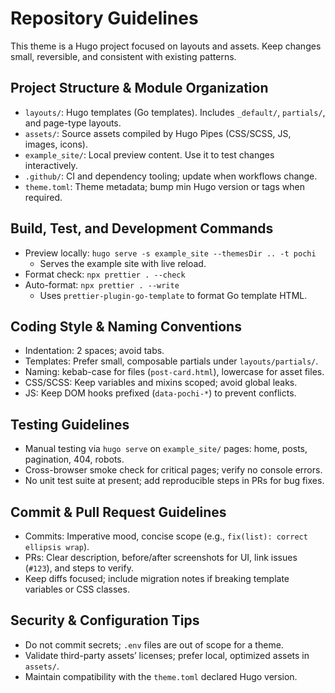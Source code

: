 # Repository Guidelines

This theme is a Hugo project focused on layouts and assets. Keep changes small, reversible, and consistent with existing patterns.

## Project Structure & Module Organization

- `layouts/`: Hugo templates (Go templates). Includes `_default/`, `partials/`, and page-type layouts.
- `assets/`: Source assets compiled by Hugo Pipes (CSS/SCSS, JS, images, icons).
- `example_site/`: Local preview content. Use it to test changes interactively.
- `.github/`: CI and dependency tooling; update when workflows change.
- `theme.toml`: Theme metadata; bump min Hugo version or tags when required.

## Build, Test, and Development Commands

- Preview locally: `hugo serve -s example_site --themesDir .. -t pochi`
  - Serves the example site with live reload.
- Format check: `npx prettier . --check`
- Auto-format: `npx prettier . --write`
  - Uses `prettier-plugin-go-template` to format Go template HTML.

## Coding Style & Naming Conventions

- Indentation: 2 spaces; avoid tabs.
- Templates: Prefer small, composable partials under `layouts/partials/`.
- Naming: kebab-case for files (`post-card.html`), lowercase for asset files.
- CSS/SCSS: Keep variables and mixins scoped; avoid global leaks.
- JS: Keep DOM hooks prefixed (`data-pochi-*`) to prevent conflicts.

## Testing Guidelines

- Manual testing via `hugo serve` on `example_site/` pages: home, posts, pagination, 404, robots.
- Cross-browser smoke check for critical pages; verify no console errors.
- No unit test suite at present; add reproducible steps in PRs for bug fixes.

## Commit & Pull Request Guidelines

- Commits: Imperative mood, concise scope (e.g., `fix(list): correct ellipsis wrap`).
- PRs: Clear description, before/after screenshots for UI, link issues (`#123`), and steps to verify.
- Keep diffs focused; include migration notes if breaking template variables or CSS classes.

## Security & Configuration Tips

- Do not commit secrets; `.env` files are out of scope for a theme.
- Validate third-party assets’ licenses; prefer local, optimized assets in `assets/`.
- Maintain compatibility with the `theme.toml` declared Hugo version.

